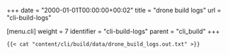 +++
date = "2000-01-01T00:00:00+00:02"
title = "drone build logs"
url = "cli-build-logs"

[menu.cli]
  weight = 7
  identifier = "cli-build-logs"
  parent = "cli_build"
+++

```text
{{< cat "content/cli/build/data/drone_build_logs.out.txt" >}}
```
